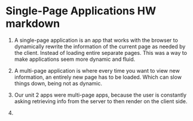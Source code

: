 # Single-Page Applications HW markdown

1. A single-page application is an app that works with the browser to dynamically rewrite the information of the current page as needed by the client. Instead of loading entire separate pages.
This was a way to make applications seem more dynamic and fluid.

2. A multi-page application is where every time you want to view new information, an entirely new page has to be loaded. Which can slow things down, being not as dynamic.

3. Our unit 2 apps were multi-page apps, because the user is constantly asking retrieving info from the server to then render on the client side.

4. 
